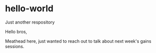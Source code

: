 # hello-world
Just another respository

Hello bros, 

Meathead here, just wanted to reach out to talk about next week's gains sessions.
